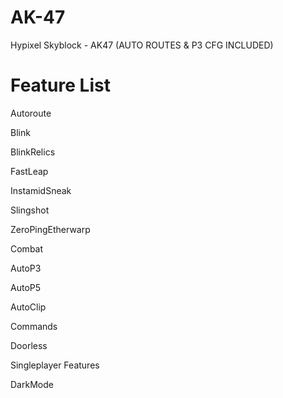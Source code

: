 # AK-47
Hypixel Skyblock - AK47 (AUTO ROUTES & P3 CFG INCLUDED)

# Feature List


Autoroute

Blink

BlinkRelics

FastLeap

InstamidSneak

Slingshot

ZeroPingEtherwarp

Combat

AutoP3

AutoP5

AutoClip

Commands

Doorless

Singleplayer Features

DarkMode

